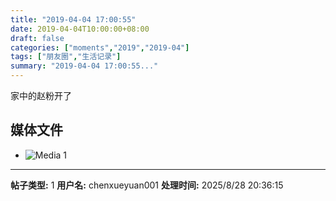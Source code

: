 ```yaml
---
title: "2019-04-04 17:00:55"
date: 2019-04-04T10:00:00+08:00
draft: false
categories: ["moments","2019","2019-04"]
tags: ["朋友圈","生活记录"]
summary: "2019-04-04 17:00:55..."
---
```


家中的赵粉开了

## 媒体文件

- ![Media 1](/Moments/photos/2019-04-04/201904041700550.jpg)

---

**帖子类型:** 1
**用户名:** chenxueyuan001
**处理时间:** 2025/8/28 20:36:15